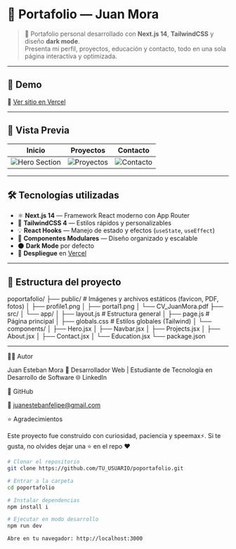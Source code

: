 # 🧠 Portafolio — Juan Mora

> 💼 Portafolio personal desarrollado con **Next.js 14**, **TailwindCSS** y diseño **dark mode**.  
> Presenta mi perfil, proyectos, educación y contacto, todo en una sola página interactiva y optimizada.

---

## 🚀 Demo
🔗 [Ver sitio en Vercel](https://tuusuario.vercel.app)

---

## 📸 Vista Previa
| Inicio | Proyectos | Contacto |
|--------|------------|-----------|
| ![Hero Section](https://raw.githubusercontent.com/user/preview1.png) | ![Proyectos](https://raw.githubusercontent.com/user/preview2.png) | ![Contacto](https://raw.githubusercontent.com/user/preview3.png) |

---

## 🛠️ Tecnologías utilizadas

- ⚛️ **Next.js 14** — Framework React moderno con App Router  
- 🎨 **TailwindCSS 4** — Estilos rápidos y personalizables  
- 💡 **React Hooks** — Manejo de estado y efectos (`useState`, `useEffect`)  
- 🧩 **Componentes Modulares** — Diseño organizado y escalable  
- 🌑 **Dark Mode** por defecto  
- 📄 **Despliegue** en [Vercel](https://vercel.com)

---

## 🧩 Estructura del proyecto

poportafolio/
├── public/ # Imágenes y archivos estáticos (favicon, PDF, fotos)
│ ├── profile1.png
│ ├── portal1.png
│ └── CV_JuanMora.pdf
├── src/
│ └── app/
│ ├── layout.js # Estructura general
│ ├── page.js # Página principal
│ ├── globals.css # Estilos globales (Tailwind)
│ └── components/
│ ├── Hero.jsx
│ ├── Navbar.jsx
│ ├── Projects.jsx
│ ├── About.jsx
│ ├── Contact.jsx
│ └── Education.jsx
└── package.json

---

🧑‍💻 Autor

Juan Esteban Mora
📍 Desarrollador Web | Estudiante de Tecnología en Desarrollo de Software
🌐 LinkedIn

💼 GitHub

📧 juanestebanfelipe@gmail.com

⭐ Agradecimientos

Este proyecto fue construido con curiosidad, paciencia y speemax⚡.
Si te gusta, no olvides dejar una ⭐ en el repo ❤️

```bash
# Clonar el repositorio
git clone https://github.com/TU_USUARIO/poportafolio.git

# Entrar a la carpeta
cd poportafolio

# Instalar dependencias
npm install i

# Ejecutar en modo desarrollo
npm run dev

Abre en tu navegador: http://localhost:3000

